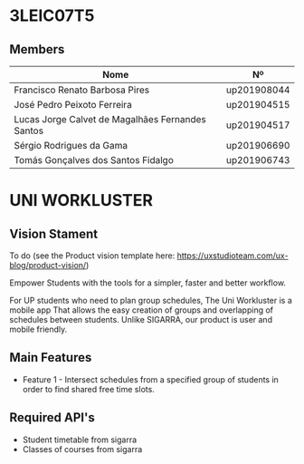 # 3LEIC07T5

## Members

| Nome  | Nº    | 
|-----|------|
| Francisco Renato Barbosa Pires  | up201908044 |
| José Pedro Peixoto Ferreira  | up201904515 | 
| Lucas Jorge Calvet de Magalhães Fernandes Santos  | up201904517 | 
| Sérgio Rodrigues da Gama  | up201906690 | 
| Tomás Gonçalves dos Santos Fidalgo | up201906743 |

# UNI WORKLUSTER

## Vision Stament

To do (see the Product vision template here: https://uxstudioteam.com/ux-blog/product-vision/)

Empower Students with the tools for a simpler, faster and better workflow.

For UP students who need to plan group schedules, 
The Uni Workluster is a mobile app 
That allows the easy creation of groups and overlapping of schedules between students. 
Unlike SIGARRA, our product is user and mobile friendly. 

## Main Features

 - Feature 1 - Intersect schedules from a specified group of students in order to find shared free time slots. 

## Required API's

- Student timetable from sigarra
- Classes of courses from sigarra
